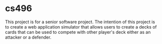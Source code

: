 # cs496
This project is for a senior software project. The intention of this project is to create a web application simulator that allows users to create a decks of cards that can be used to compete with other player's deck either as an attacker or a defender.
 
